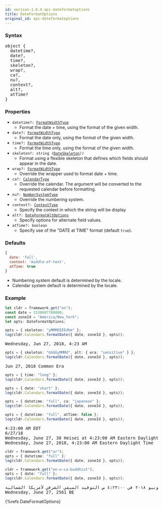 ```yaml
---
id: version-1.6.4-api-dateformatoptions
title: DateFormatOptions
original_id: api-dateformatoptions
---
```


### Syntax

<pre class="syntax">
object {
  datetime?,
  date?,
  time?,
  skeleton?,
  wrap?,
  ca?,
  nu?,
  context?,
  alt?,
  atTime?
}
</pre>

### Properties

- <code class="def">datetime?: <span>[FormatWidthType](api-formatwidthtype)</span></code>
  - Format the date + time, using the format of the given width.
- <code class="def">date?: <span>[FormatWidthType](api-formatwidthtype)</span></code>
  - Format the date only, using the format of the given width.
- <code class="def">time?: <span>[FormatWidthType](api-formatwidthtype)</span></code>
  - Format the time only, using the format of the given width.
- <code class="def">skeleton?: <span>string ([DateSkeleton](api-dateskeleton)))</span></code>
  - Format using a flexible skeleton that defines which fields should appear in the date.
- <code class="def">wrap?: <span>[FormatWidthType](api-formatwidthtype)</span></code>
  - Override the wrapper used to format date + time.
- <code class="def">ca?: <span>[CalendarType](api-calendartype)</span></code>
  - Override the calendar. The argument will be converted to the requested calendar before formatting.
- <code class="def">nu?: <span>[NumberSystemType](api-numbersystemtype)</span></code>
  - Override the numbering system.
- <code class="def">context?: <span>[ContextType](api-contexttype)</span></code>
  - Specify the context in which the string will be display
- <code class="def">alt?: <span>[DateFormatAltOptions](api-dateformataltoptions)</span></code>
  - Specify options for alternate field values.
- <code class="def">atTime?: <span>boolean</span></code>
  - Specify use of the "DATE at TIME" format (default `true`).

### Defaults

```javascript
{
  date: 'full',
  context: 'middle-of-text',
  atTime: true
}
```

- Numbering system default is determined by the locale.
- Calendar system default is determined by the locale.

### Example

```typescript
let cldr = framework.get("en");
const date = 1530087780000;
const zoneId = "America/New_York";
let opts: DateFormatOptions;

opts = { skeleton: "yMMMEEEEdhm" };
log(cldr.Calendars.formatDate({ date, zoneId }, opts));
```
<pre class="output">
Wednesday, Jun 27, 2018, 4:23 AM
</pre>


```typescript
opts = { skeleton: "GGGGyMMMd", alt: { era: "sensitive" } };
log(cldr.Calendars.formatDate({ date, zoneId }, opts));
```
<pre class="output">
Jun 27, 2018 Common Era
</pre>


```typescript
opts = { time: "long" };
log(cldr.Calendars.formatDate({ date, zoneId }, opts));

opts = { date: "short" };
log(cldr.Calendars.formatDate({ date, zoneId }, opts));

opts = { datetime: "full", ca: "japanese" };
log(cldr.Calendars.formatDate({ date, zoneId }, opts));

opts = { datetime: "full", atTime: false };
log(cldr.Calendars.formatDate({ date, zoneId }, opts));
```
<pre class="output">
4:23:00 AM EDT
6/27/18
Wednesday, June 27, 30 Heisei at 4:23:00 AM Eastern Daylight Time
Wednesday, June 27, 2018, 4:23:00 AM Eastern Daylight Time
</pre>


```typescript
cldr = framework.get("ar");
opts = { datetime: "full" };
log(cldr.Calendars.formatDate({ date, zoneId }, opts));

cldr = framework.get("en-u-ca-buddhist");
opts = { date: "full" };
log(cldr.Calendars.formatDate({ date, zoneId }, opts));
```
<pre class="output">
الأربعاء، ٢٧ يونيو ٢٠١٨ في ٤:٢٣:٠٠ ص التوقيت الصيفي الشرقي لأمريكا الشمالية
Wednesday, June 27, 2561 BE
</pre>


{%refs DateFormatOptions}
